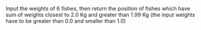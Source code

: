 Input the weights of 6 fishes, then return the position of fishes which have sum of weights closest to 2.0 Kg and greater than 1.99 Kg (the input weights have to be greater than 0.0 and smaller than 1.0)
